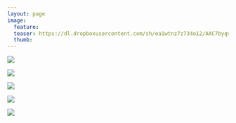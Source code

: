 ```yaml
---
layout: page
image:
  feature:
  teaser: https://dl.dropboxusercontent.com/sh/ea1wtnz7z734o12/AAC7byqvHsgeByZv5K3rK7Vea/luontokuvat/kes%C3%A4/6/DS25857-245px.jpg
  thumb:
---
```


[![](https://dl.dropboxusercontent.com/sh/ea1wtnz7z734o12/AABIMXwmeOav24WhAT49kuvQa/luontokuvat/kes%C3%A4/6/DS25984-800px.jpg)](https://dl.dropboxusercontent.com/sh/ea1wtnz7z734o12/AAC6rUrzG_qvViVMkMkqIf96a/luontokuvat/kes%C3%A4/6/DS25984.jpg)

[![](https://dl.dropboxusercontent.com/sh/ea1wtnz7z734o12/AAC4TbyP89SDncjPKQ_OvMd5a/luontokuvat/kes%C3%A4/6/DS25980-800px.jpg)](https://dl.dropboxusercontent.com/sh/ea1wtnz7z734o12/AAD9htAyv6qUrQtz-rQyKzJca/luontokuvat/kes%C3%A4/6/DS25980.jpg)

[![](https://dl.dropboxusercontent.com/sh/ea1wtnz7z734o12/AACbrF_L5NTZ4ph3wRM52sAZa/luontokuvat/kes%C3%A4/6/DS25852-800px.jpg)](https://dl.dropboxusercontent.com/sh/ea1wtnz7z734o12/AAAssVt1fGgiaf86BwU5Jjf3a/luontokuvat/kes%C3%A4/6/DS25852.jpg)

[![](https://dl.dropboxusercontent.com/sh/ea1wtnz7z734o12/AAAcRDi-zjbYl30k7NfpBtkca/luontokuvat/kes%C3%A4/6/DS25855-800px.jpg)](https://dl.dropboxusercontent.com/sh/ea1wtnz7z734o12/AADKWbJL1KqSJT-VrVt7eiIQa/luontokuvat/kes%C3%A4/6/DS25855.jpg)

[![](https://dl.dropboxusercontent.com/sh/ea1wtnz7z734o12/AABYu5JxrImv7J6aGZUYz70va/luontokuvat/kes%C3%A4/6/DS25857-800px.jpg)](https://dl.dropboxusercontent.com/sh/ea1wtnz7z734o12/AAD7k-7agGSk2pU4OgoKYn8_a/luontokuvat/kes%C3%A4/6/DS25857.jpg)
